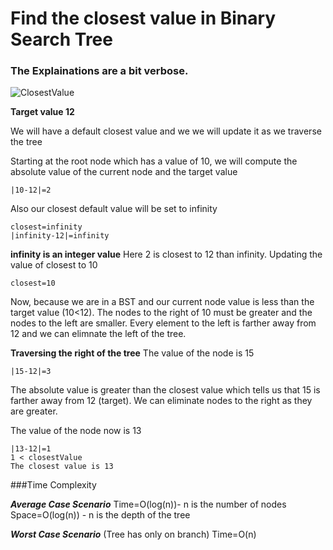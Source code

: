 # Find the closest value in Binary Search Tree

### The Explainations are a bit verbose.
![ClosestValue](https://user-images.githubusercontent.com/15992276/56922626-a6590000-6a96-11e9-93d1-0f18dba1f7c9.JPG)

**Target value 12**

We will have a default closest value and we we will update it as we traverse the tree

Starting at the root node which has a value of 10, we will compute the absolute value of the current node
and the target value 
```
|10-12|=2
```
Also our closest default value will be set to infinity 
```
closest=infinity
|infinity-12|=infinity
```
**infinity is an integer value**
Here 2 is closest to 12 than infinity.
Updating the value of closest to 10
```
closest=10
```

Now, because we are in a BST and our current node value is less than the target value (10<12).
The nodes to the right of 10 must be greater and the nodes to the left are smaller. Every element to the left is farther away from 12 and we can elimnate the left of the tree.

**Traversing the right of the tree**
The value of the node is 15
```
|15-12|=3

```
The absolute value is greater than the closest value which tells us that 15 is farther away from 12 (target).
We can eliminate nodes to the right as they are greater.

The value of the node now is 13
```
|13-12|=1
1 < closestValue
The closest value is 13
```

###Time Complexity

***Average Case Scenario***
Time=O(log(n))- n is the number of nodes
Space=O(log(n)) - n is the depth of the tree

***Worst Case Scenario*** (Tree has only on branch)
Time=O(n)












